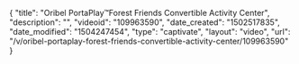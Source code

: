 {
    "title": "Oribel PortaPlay&trade;Forest Friends Convertible Activity Center",
    "description": "",
    "videoid": "109963590",
    "date_created": "1502517835",
    "date_modified": "1504247454",
    "type": "captivate",
    "layout": "video",
    "url": "\/v\/oribel-portaplay-forest-friends-convertible-activity-center\/109963590"
}